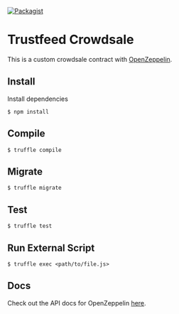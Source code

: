 [![Packagist](https://img.shields.io/packagist/l/doctrine/orm.svg)](https://github.com/trustfeed/crowdsale)

# Trustfeed Crowdsale
This is a custom crowdsale contract with [OpenZeppelin](https://openzeppelin.org/).


## Install
Install dependencies 
```
$ npm install
```

## Compile
```
$ truffle compile
```

## Migrate
```
$ truffle migrate
```

## Test
```
$ truffle test
``` 
## Run External Script
```
$ truffle exec <path/to/file.js>
```
## Docs
Check out the API docs for OpenZeppelin [here](https://openzeppelin.org/api/docs/open-zeppelin.html). 
